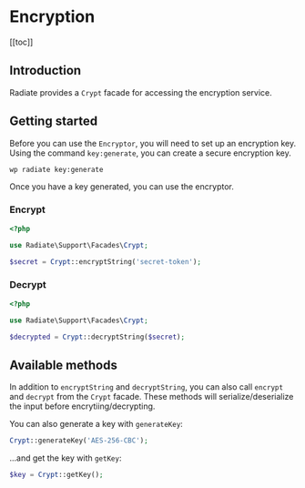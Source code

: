 # Encryption

[[toc]]

## Introduction

Radiate provides a `Crypt` facade for accessing the encryption service.

## Getting started

Before you can use the `Encryptor`, you will need to set up an encryption key. Using the command `key:generate`, you can create a secure encryption key.

```
wp radiate key:generate
```

Once you have a key generated, you can use the encryptor.

### Encrypt

```php
<?php

use Radiate\Support\Facades\Crypt;

$secret = Crypt::encryptString('secret-token');

```

### Decrypt

```php
<?php

use Radiate\Support\Facades\Crypt;

$decrypted = Crypt::decryptString($secret);

```

## Available methods

In addition to `encryptString` and `decryptString`, you can also call `encrypt` and `decrypt` from the `Crypt` facade. These methods will serialize/deserialize the input before encrytiing/decrypting.

You can also generate a key with `generateKey`:

```php
Crypt::generateKey('AES-256-CBC');
```

...and get the key with `getKey`:

```php
$key = Crypt::getKey();
```

